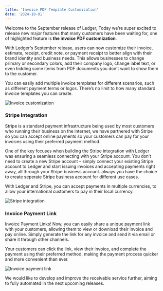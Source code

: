 ```yaml
---
title: 'Invoice PDF Template Customization'
date: '2024-10-01'
---
```


Welcome to the September release of Ledger, Today we’re super excited to release new major features that many customers have been waiting for, one of highighted feature is **the invoice PDF customization**.

With Ledger's September release, users can now customize their invoice, estimate, receipt, credit note, or payment receipt to better align with their brand identity and business needs. This allows businesses to change primary or secondary colors, add their company logo, change label text, or even hidding some items from PDF documents you don’t want to show them to the customer.

You can easily add multiple invoice templates for different scenarios, such as different payment terms or logos. There’s no limit to how many standard invoice templates you can create.


![Invoice customization](/images/updates/october-update/invoice-customization.png "Invoice customization")

### Stripe Integration

Stripe is a standard payment infrastructure being used by most customers who running their business on the internet, we have partnered with Stripe so you can accept online payments so your customers can pay for your invoices using their preferred payment method.

One of the key focuses when building the Stripe integration with Ledger was ensuring a seamless connecting with your Stripe account. You don’t need to create a new Stripe account – simply connect your existing Stripe account to Ledger and start issuing invoices and accepting payments right away, all through your Stripe business account. always you have the choice to create seperate Stripe business account for different use cases.

With Ledger and Stripe, you can accept payments in multiple currencies, to allow your international customers to pay in their local currency.

![Stripe integration](/images/updates/october-update/stripe-integration.png "Stripe integration")

### Invoice Payment Link

Invoice Payment Links! Now, you can easily share a unique payment link with your customers, allowing them to view or download their invoice and pay online. Simply generate the link for any invoice and send it via email or share it through other channels.

Your customers can click the link, view their invoice, and complete the payment using their preferred method, making the payment process quicker and more convenient than ever.

![Invoice payment link](/images/updates/october-update/invoice-payment-link.png "Invoice payment link")

We would like to develop and improve the receivable service further, aiming to fully automated in the next upcoming releases.